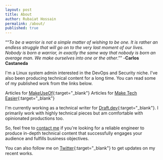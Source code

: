 ```yaml
---
layout: post
title: About
author: Rubaiat Hossain
permalink: /about/
published: true
---
```


““_To be a warrior is not a simple matter of wishing to be one. It is rather an endless struggle that will go on to the very last moment of our lives. Nobody is born a warrior, in exactly the same way that nobody is born an average man. We make ourselves into one or the other_.”” -**Carlos Castaneda**

I'm a Linux system admin interested in the DevOps and Security niche. I've also been producing technical content for a long time. You can read some of my published work from the links below.

Articles for [MakeUseOf](https://www.makeuseof.com/author/rubaiat-hossain/){:target="_blank"}
Articles for [Make Tech Easier](https://www.maketecheasier.com/author/rubaiat/){:target="_blank"}

I'm currently working as a technical writer for [Draft.dev](https://draft.dev){:target="_blank"}. I primarily work with highly technical pieces but am comfortable with opinionated productions too. 

So, feel free to [contact me](http://rubaiat-hossain.com/contact) if you're looking for a reliable engineer to produce in-depth technical content that successfully engages your audience and fulfills business objectives.

You can also follow me on [Twitter](https://twitter.com/hereisrubaiat){:target="_blank"} to get updates on my recent works.
